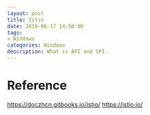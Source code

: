```yaml
---
layout: post
title: Istio
date: 2016-06-17 14:50:00
tags:
- Windows
categories: Windows
description: What is API and SPI.
---
```






# Reference
https://doczhcn.gitbooks.io/istio/
https://istio.io/

